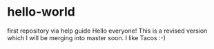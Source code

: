 # hello-world
first repository via help guide
Hello everyone!
This is a revised version which I will be merging into master soon.
I like Tacos :-)
